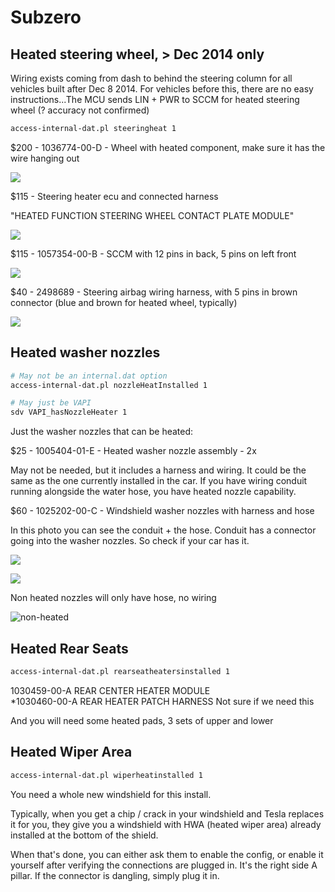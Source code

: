 # Subzero

## Heated steering wheel, > Dec 2014 only

Wiring exists coming from dash to behind the steering column for all vehicles built after Dec 8 2014. For vehicles before this, there are no easy instructions...The MCU sends LIN + PWR to SCCM for heated steering wheel (? accuracy not confirmed)

```bash
access-internal-dat.pl steeringheat 1
```

$200 - 1036774-00-D - Wheel with heated component, make sure it has the wire hanging out

![](https://i.imgur.com/6AMML5Q.jpg)

$115 - Steering heater ecu and connected harness

"HEATED FUNCTION STEERING WHEEL CONTACT PLATE MODULE"

![](https://i.imgur.com/rVTehNB.jpg)

$115 - 1057354-00-B - SCCM with 12 pins in back, 5 pins on left front 

![](https://i.imgur.com/n6wOOFd.png)

$40 - 2498689 - Steering airbag wiring harness, with 5 pins in brown connector (blue and brown for heated wheel, typically)

![](https://i.imgur.com/KF0iur4.jpg)

## Heated washer nozzles

```bash
# May not be an internal.dat option
access-internal-dat.pl nozzleHeatInstalled 1

# May just be VAPI
sdv VAPI_hasNozzleHeater 1
```

Just the washer nozzles that can be heated: 

$25 - 1005404-01-E - Heated washer nozzle assembly - 2x

May not be needed, but it includes a harness and wiring. It could be the same as the one currently installed in the car. If you have wiring conduit running alongside the water hose, you have heated nozzle capability. 

$60 - 1025202-00-C - Windshield washer nozzles with harness and hose 

In this photo you can see the conduit + the hose. Conduit has a connector going into the washer nozzles. So check if your car has it. 

![](https://i.imgur.com/SZDE3TW.png)

![](https://i.imgur.com/oxWa0d3.png)

Non heated nozzles will only have hose, no wiring

![non-heated](https://i.imgur.com/TweD8rF.png)

## Heated Rear Seats

```bash
access-internal-dat.pl rearseatheatersinstalled 1
```

1030459-00-A REAR CENTER HEATER MODULE  
*1030460-00-A REAR HEATER PATCH HARNESS Not sure if we need this

And you will need some heated pads, 3 sets of upper and lower

## Heated Wiper Area

```bash
access-internal-dat.pl wiperheatinstalled 1
```

You need a whole new windshield for this install. 

Typically, when you get a chip / crack in your windshield and Tesla replaces it for you, they give you a windshield with HWA (heated wiper area) already installed at the bottom of the shield.

When that's done, you can either ask them to enable the config, or enable it yourself after verifying the connections are plugged in. It's the right side A pillar. If the connector is dangling, simply plug it in. 
